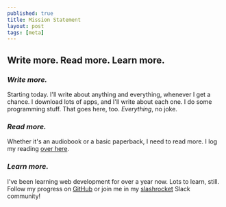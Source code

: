 ```yaml
---
published: true
title: Mission Statement
layout: post
tags: [meta]
---
```

## Write more. Read more. Learn more.

<!--more-->

### _Write more._

Starting today. I'll write about anything and everything, whenever I get a chance. I download lots of apps, and I'll write about each one. I do some programming stuff. That goes here, too. _Everything_, no joke.

### _Read more._

Whether it's an audiobook or a basic paperback, I need to read more. I log my reading [over here](http://read.seanosaur.com).

### _Learn more._

I've been learning web development for over a year now. Lots to learn, still. Follow my progress on [GitHub](http://github.com/seanosaur) or join me in my [slashrocket](http://slashrocket.io) Slack community!

